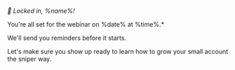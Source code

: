 *🎉 Locked in, %name%\!*

You\'re all set for the webinar on %date% at %time%\.*

We\'ll send you reminders before it starts\. 

Let\'s make sure you show up ready to learn how to grow your small account the sniper way\.
